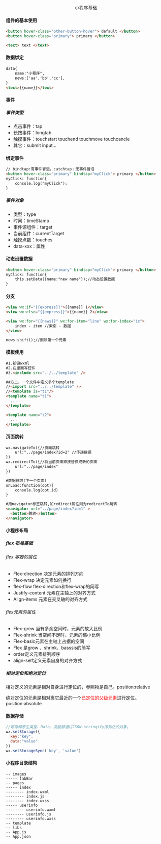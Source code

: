 <center>小程序基础</center>



#### 组件的基本使用

```html
<button hover-class="other-button-hover"> default </button>
<button hover-class="primary"> primary </button>

<text> text </text>
```

#### 数据绑定

```html
data{
	name:"小程序",
	news:['aa','bb','cc'],
}
<text>{{name}}</text>
```

#### 事件

##### 事件类型

- 点击事件：tap
- 长按事件：longtab
- 触摸事件：touchstart touchend touchmove touchcancle 
- 其它：submit input...

#### 绑定事件

```html
// bindtap:有事件冒泡，catchtap：无事件冒泡
<button hover-class="primary" bindtap="myClick"> primary </button>
myClick: function{
	console.log("myClick");
}
```

##### 事件对象

- 类型：type
- 时间：timeStamp
- 事件源组件：target
- 当前组件：currentTarget
- 触摸点数：touches
- data-xxx：属性

#### 动态设置数据

```html
<button hover-class="primary" bindtap="myClick"> primary </button>
myClick: function{
	this.setData({name:"new name"});//动态设置数据
}
```

#### 分支

```html
<view wx:if="{{express}}">{{name}} 1</view>
<view wx:else="{{express}}">{{name}} 2</view>

<view wx:for="{{news}}" wx:for-item="line" wx:for-index="ix">
	index - item //索引 - 数据
</view>

news.shift();//删除第一个元素
```

#### 模板使用

```html
#1.新键wxml
#2.在里面写控件
#3.<include src="../../template" />

##方二，一个文件中定义多个template
//<import src="../../template" />
//<template is="t1"/>
<template name="t1">
  ...
</template>

<template name="t2">
  ...
</template>


```

#### 页面跳转

```html
wx.navigateTo({//页面跳转
	url:"../page/index?id=2" //传递数据
})
wx.redirectTo({//将当前页面直接替换成新的页面
	url:"../page/index"
})

#数据获取(下一个页面)
onLoad:function(opt){
	console.log(opt.id)
}

#用navigator标签跳转,加redirect属性则为redirectTo跳转
<navigator url="../page/index?id=1" >
  <button>跳转</button>
</navigator>
```

#### 小程序布局

##### flex 布局基础

###### flex 容器的属性

- Flex-direction 决定元素的排列方向
- Flex-wrap 决定元素如何换行
- flex-flow flex-direction和flex-wrap的简写
- Justify-content 元素在主轴上的对齐方式
- Align-items 元素在交叉轴的对齐方式

###### flex元素的属性

- Flex-grew 当有多余空间时，元素的放大比例
- Flex-shrink 当空间不足时，元素的缩小比例
- Flex-basic元素在主轴上占据的空间
- Flex 是grow 、shrink、basssis的简写
- order定义元素排列顺序
- align-self定义元素自身的对齐方式

##### 相对定位和绝对定位

相对定义的元素是相对自身进行定位的，参照物是自己。position:relative

绝对定位的元素是相对离它最近的一个<span style="color:red">已定位的父级元素</span>进行定位。position:absolute



#### 数据存储

```js
//可存储原生类型、Date、及能够通过JSON.stringify序列化的对象。
wx.setStorage({
  key:"key",
  data:"value"
})
wx.setStorageSync('key', 'value')
```



#### 小程序目录结构



```
-- images
----- tabBar
-- pages
----- index
-------- index.wxml
-------- index.js
-------- index.wxss
----- userinfo
-------- userinfo.wxml
-------- userinfo.js
-------- userinfo.wxss
-- template
-- libs
-- App.js
-- App.json
```

